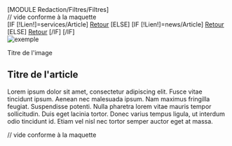 
<div class="row filtresarticle">
        <div class="col-lg-11 col-md-11 col-sm-11">
            [MODULE Redaction/Filtres/Filtres]
        </div>
         <div class="col-lg-1 col-md-1 col-sm-1">
            // vide conforme à la maquette
         </div>
</div>
<div class="row Articles ">
    <div class="col-lg-10 col-md-10 col-sm-10 borderTopContenu">
      <div class="boutonretour">
      [IF [!Lien!]=services/Article]
        <a href="/services">Retour</a>
      [ELSE]
      [IF [!Lien!]=news/Article]
        <a href="/news">Retour</a>
      [ELSE]
        <a href="/conseils">Retour</a>
      [/IF]    
      [/IF]
      </div>
        <div class="imgArticle">
           <img src="[!Domaine!]/Skins/Vetoccitan1/Images/ratioarticle.jpg" class="img-responsive" alt="exemple" title="exemple" />
          </div>
      <div class="titreImage">
           <p class="legende">Titre de l'image</p>
       </div>
       <div class="titreArticle">
           <h2>Titre de l'article</h2>
       </div>
       <div class="textArticle">
           <p class="texte">     Lorem ipsum dolor sit amet, consectetur adipiscing elit. Fusce vitae tincidunt ipsum. Aenean nec malesuada ipsum. Nam maximus fringilla feugiat. Suspendisse potenti. Nulla pharetra lorem vitae mauris tempor sollicitudin. Duis eget lacinia tortor. Donec varius tempus ligula, ut interdum odio tincidunt id. Etiam vel nisl nec tortor semper auctor eget at massa.
            </p>
        </div>
    </div>
     <div class="col-lg-2 col-md-2 col-sm-2">
        // vide conforme à la maquette
     </div>
</div>
</div>